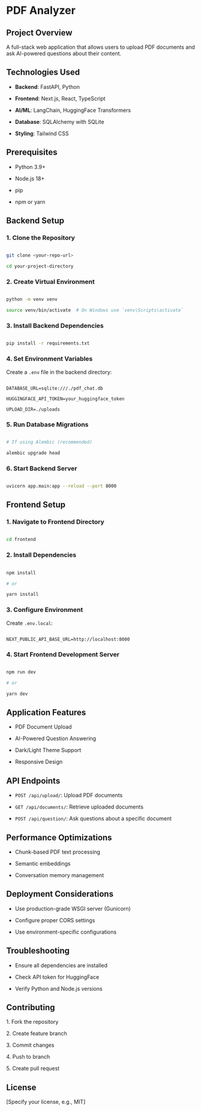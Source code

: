 # PDF Analyzer

## Project Overview

A full-stack web application that allows users to upload PDF documents and ask AI-powered questions about their content.

## Technologies Used

- **Backend**: FastAPI, Python

- **Frontend**: Next.js, React, TypeScript

- **AI/ML**: LangChain, HuggingFace Transformers

- **Database**: SQLAlchemy with SQLite

- **Styling**: Tailwind CSS

## Prerequisites

- Python 3.9+

- Node.js 18+

- pip

- npm or yarn

## Backend Setup

### 1. Clone the Repository

```bash

git clone <your-repo-url>

cd your-project-directory

```

### 2. Create Virtual Environment

```bash

python -m venv venv

source venv/bin/activate  # On Windows use `venv\Scripts\activate`

```

### 3. Install Backend Dependencies

```bash

pip install -r requirements.txt

```

### 4. Set Environment Variables

Create a `.env` file in the backend directory:

```

DATABASE_URL=sqlite:///./pdf_chat.db

HUGGINGFACE_API_TOKEN=your_huggingface_token

UPLOAD_DIR=./uploads

```

### 5. Run Database Migrations

```bash

# If using Alembic (recommended)

alembic upgrade head

```

### 6. Start Backend Server

```bash

uvicorn app.main:app --reload --port 8000

```

## Frontend Setup

### 1. Navigate to Frontend Directory

```bash

cd frontend

```

### 2. Install Dependencies

```bash

npm install

# or

yarn install

```

### 3. Configure Environment

Create `.env.local`:

```

NEXT_PUBLIC_API_BASE_URL=http://localhost:8000

```

### 4. Start Frontend Development Server

```bash

npm run dev

# or

yarn dev

```

## Application Features

- PDF Document Upload

- AI-Powered Question Answering

- Dark/Light Theme Support

- Responsive Design

## API Endpoints

- `POST /api/upload/`: Upload PDF documents

- `GET /api/documents/`: Retrieve uploaded documents

- `POST /api/question/`: Ask questions about a specific document

## Performance Optimizations

- Chunk-based PDF text processing

- Semantic embeddings

- Conversation memory management

## Deployment Considerations

- Use production-grade WSGI server (Gunicorn)

- Configure proper CORS settings

- Use environment-specific configurations

## Troubleshooting

- Ensure all dependencies are installed

- Check API token for HuggingFace

- Verify Python and Node.js versions

## Contributing

1\. Fork the repository

2\. Create feature branch

3\. Commit changes

4\. Push to branch

5\. Create pull request

## License

[Specify your license, e.g., MIT]
